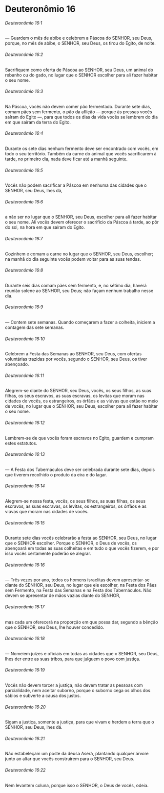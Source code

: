# Deuteronômio 16

###### Deuteronômio 16:1

— Guardem o mês de abibe e celebrem a Páscoa do SENHOR, seu Deus, porque, no mês de abibe, o SENHOR, seu Deus, os tirou do Egito, de noite.

###### Deuteronômio 16:2

Sacrifiquem como oferta de Páscoa ao SENHOR, seu Deus, um animal do rebanho ou do gado, no lugar que o SENHOR escolher para ali fazer habitar o seu nome.

###### Deuteronômio 16:3

Na Páscoa, vocês não devem comer pão fermentado. Durante sete dias, comam pães sem fermento, o pão da aflição — porque às pressas vocês saíram do Egito —, para que todos os dias da vida vocês se lembrem do dia em que saíram da terra do Egito.

###### Deuteronômio 16:4

Durante os sete dias nenhum fermento deve ser encontrado com vocês, em todo o seu território. Também da carne do animal que vocês sacrificarem à tarde, no primeiro dia, nada deve ficar até a manhã seguinte.

###### Deuteronômio 16:5

Vocês não podem sacrificar a Páscoa em nenhuma das cidades que o SENHOR, seu Deus, lhes dá,

###### Deuteronômio 16:6

a não ser no lugar que o SENHOR, seu Deus, escolher para ali fazer habitar o seu nome. Ali vocês devem oferecer o sacrifício da Páscoa à tarde, ao pôr do sol, na hora em que saíram do Egito.

###### Deuteronômio 16:7

Cozinhem e comam a carne no lugar que o SENHOR, seu Deus, escolher; na manhã do dia seguinte vocês podem voltar para as suas tendas.

###### Deuteronômio 16:8

Durante seis dias comam pães sem fermento, e, no sétimo dia, haverá reunião solene ao SENHOR, seu Deus; não façam nenhum trabalho nesse dia.

###### Deuteronômio 16:9

— Contem sete semanas. Quando começarem a fazer a colheita, iniciem a contagem das sete semanas.

###### Deuteronômio 16:10

Celebrem a Festa das Semanas ao SENHOR, seu Deus, com ofertas voluntárias trazidas por vocês, segundo o SENHOR, seu Deus, os tiver abençoado.

###### Deuteronômio 16:11

Alegrem-se diante do SENHOR, seu Deus, vocês, os seus filhos, as suas filhas, os seus escravos, as suas escravas, os levitas que moram nas cidades de vocês, os estrangeiros, os órfãos e as viúvas que estão no meio de vocês, no lugar que o SENHOR, seu Deus, escolher para ali fazer habitar o seu nome.

###### Deuteronômio 16:12

Lembrem-se de que vocês foram escravos no Egito, guardem e cumpram estes estatutos.

###### Deuteronômio 16:13

— A Festa dos Tabernáculos deve ser celebrada durante sete dias, depois que tiverem recolhido o produto da eira e do lagar.

###### Deuteronômio 16:14

Alegrem-se nessa festa, vocês, os seus filhos, as suas filhas, os seus escravos, as suas escravas, os levitas, os estrangeiros, os órfãos e as viúvas que moram nas cidades de vocês.

###### Deuteronômio 16:15

Durante sete dias vocês celebrarão a festa ao SENHOR, seu Deus, no lugar que o SENHOR escolher. Porque o SENHOR, o Deus de vocês, os abençoará em todas as suas colheitas e em tudo o que vocês fizerem, e por isso vocês certamente poderão se alegrar.

###### Deuteronômio 16:16

— Três vezes por ano, todos os homens israelitas devem apresentar-se diante do SENHOR, seu Deus, no lugar que ele escolher, na Festa dos Pães sem Fermento, na Festa das Semanas e na Festa dos Tabernáculos. Não devem se apresentar de mãos vazias diante do SENHOR,

###### Deuteronômio 16:17

mas cada um oferecerá na proporção em que possa dar, segundo a bênção que o SENHOR, seu Deus, lhe houver concedido.

###### Deuteronômio 16:18

— Nomeiem juízes e oficiais em todas as cidades que o SENHOR, seu Deus, lhes der entre as suas tribos, para que julguem o povo com justiça.

###### Deuteronômio 16:19

Vocês não devem torcer a justiça, não devem tratar as pessoas com parcialidade, nem aceitar suborno, porque o suborno cega os olhos dos sábios e subverte a causa dos justos.

###### Deuteronômio 16:20

Sigam a justiça, somente a justiça, para que vivam e herdem a terra que o SENHOR, seu Deus, lhes dá.

###### Deuteronômio 16:21

Não estabeleçam um poste da deusa Aserá, plantando qualquer árvore junto ao altar que vocês construírem para o SENHOR, seu Deus.

###### Deuteronômio 16:22

Nem levantem coluna, porque isso o SENHOR, o Deus de vocês, odeia.

